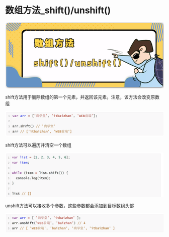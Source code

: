<h1>数组方法_shift()/unshift()</h1>

![Alt text](image.png)

shift方法用于删除数组的第一个元素，并返回该元素。注意，该方法会改变原数组

![Alt text](image-1.png)

shift方法可以遍历并清空一个数组

![Alt text](image-2.png)

unshift方法可以接收多个参数，这些参数都会添加到目标数组头部

![Alt text](image-3.png)